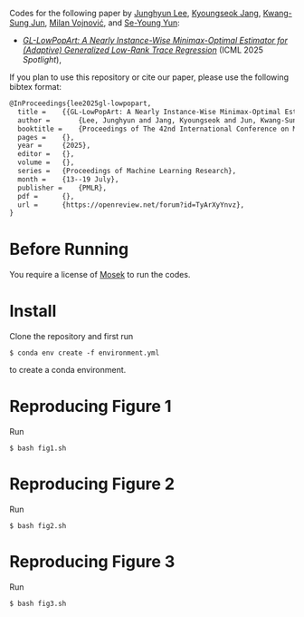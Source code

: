 Codes for the following paper by [Junghyun Lee](https://nick-jhlee.github.io/), [Kyoungseok Jang](https://jajajang.github.io), [Kwang-Sung Jun](https://kwangsungjun.github.io), [Milan Vojnović](https://personal.lse.ac.uk/vojnovic/), and [Se-Young Yun](https://fbsqkd.github.io/):
- [_GL-LowPopArt: A Nearly Instance-Wise Minimax-Optimal Estimator for (Adaptive) Generalized Low-Rank Trace Regression_](https://openreview.net/forum?id=TyArXyYnvz) (ICML 2025 *Spotlight*),

If you plan to use this repository or cite our paper, please use the following bibtex format:

```latex
@InProceedings{lee2025gl-lowpopart,
  title = 	 {{GL-LowPopArt: A Nearly Instance-Wise Minimax-Optimal Estimator for (Adaptive) Generalized Low-Rank Trace Regression}},
  author =       {Lee, Junghyun and Jang, Kyoungseok and Jun, Kwang-Sung and Vojnovi\`{c}, Milan and Yun, Se-Young},
  booktitle = 	 {Proceedings of The 42nd International Conference on Machine Learning},
  pages = 	 {},
  year = 	 {2025},
  editor = 	 {},
  volume = 	 {},
  series = 	 {Proceedings of Machine Learning Research},
  month = 	 {13--19 July},
  publisher =    {PMLR},
  pdf = 	 {},
  url = 	 {https://openreview.net/forum?id=TyArXyYnvz},
}
```

# Before Running
You require a license of [Mosek](https://www.mosek.com) to run the codes.

# Install
Clone the repository and first run
```shell
$ conda env create -f environment.yml
```
to create a conda environment.

# Reproducing Figure 1
Run
```shell
$ bash fig1.sh
```

# Reproducing Figure 2
Run
```shell
$ bash fig2.sh
```

# Reproducing Figure 3
Run
```shell
$ bash fig3.sh
```